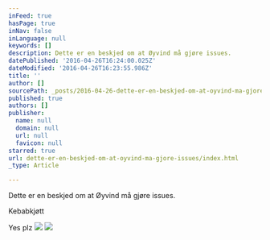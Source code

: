 ```yaml
---
inFeed: true
hasPage: true
inNav: false
inLanguage: null
keywords: []
description: Dette er en beskjed om at Øyvind må gjøre issues.
datePublished: '2016-04-26T16:24:00.025Z'
dateModified: '2016-04-26T16:23:55.986Z'
title: ''
author: []
sourcePath: _posts/2016-04-26-dette-er-en-beskjed-om-at-oyvind-ma-gjore-issues.md
published: true
authors: []
publisher:
  name: null
  domain: null
  url: null
  favicon: null
starred: true
url: dette-er-en-beskjed-om-at-oyvind-ma-gjore-issues/index.html
_type: Article

---
```

Dette er en beskjed om at Øyvind må gjøre issues.

Kebabkjøtt

Yes plz
![](https://the-grid-user-content.s3-us-west-2.amazonaws.com/b11d3780-53a9-4969-907e-ed1338df77fb.png)
![](https://the-grid-user-content.s3-us-west-2.amazonaws.com/dc3984fd-01cb-40c6-a859-67c6b9acc130.jpg)